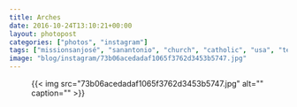 ```yaml
---
title: Arches
date: 2016-10-24T13:10:21+00:00
layout: photopost
categories: ["photos", "instagram"]
tags: ["missionsanjosé", "sanantonio", "church", "catholic", "usa", "texas", "architecture"]
image: "blog/instagram/73b06acedadaf1065f3762d3453b5747.jpg"
---
```


<figure class="photo photo--square">
  {{< img src="73b06acedadaf1065f3762d3453b5747.jpg" alt="" caption="" >}}

</figure>


